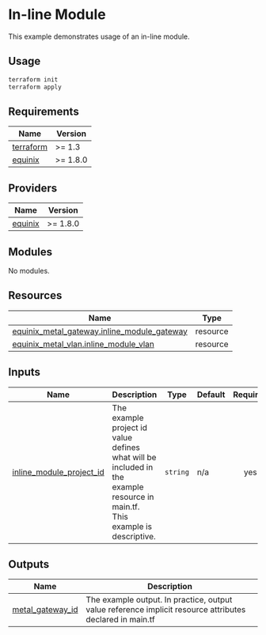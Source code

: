 # In-line Module

This example demonstrates usage of an in-line module.

## Usage

```bash
terraform init
terraform apply
```

<!-- TEMPLATE: The following block has been generated by terraform-docs util: https://github.com/terraform-docs/terraform-docs -->
<!-- BEGIN_TF_DOCS -->
## Requirements

| Name | Version |
|------|---------|
| <a name="requirement_terraform"></a> [terraform](#requirement\_terraform) | >= 1.3 |
| <a name="requirement_equinix"></a> [equinix](#requirement\_equinix) | >= 1.8.0 |

## Providers

| Name | Version |
|------|---------|
| <a name="provider_equinix"></a> [equinix](#provider\_equinix) | >= 1.8.0 |

## Modules

No modules.

## Resources

| Name | Type |
|------|------|
| [equinix_metal_gateway.inline_module_gateway](https://registry.terraform.io/providers/equinix/equinix/latest/docs/resources/metal_gateway) | resource |
| [equinix_metal_vlan.inline_module_vlan](https://registry.terraform.io/providers/equinix/equinix/latest/docs/resources/metal_vlan) | resource |

## Inputs

| Name | Description | Type | Default | Required |
|------|-------------|------|---------|:--------:|
| <a name="input_inline_module_project_id"></a> [inline\_module\_project\_id](#input\_inline\_module\_project\_id) | The example project id value defines what will be included in the example resource in main.tf. This example is descriptive. | `string` | n/a | yes |

## Outputs

| Name | Description |
|------|-------------|
| <a name="output_metal_gateway_id"></a> [metal\_gateway\_id](#output\_metal\_gateway\_id) | The example output. In practice, output value reference implicit resource attributes declared in main.tf |
<!-- END_TF_DOCS -->
